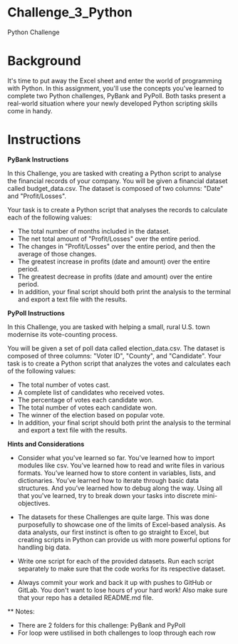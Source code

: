 # Challenge_3_Python
Python Challenge 

# Background

  It's time to put away the Excel sheet and enter the world of programming with Python. In this assignment, you'll use the concepts         you've learned to complete two Python challenges, PyBank and PyPoll. Both tasks present a real-world situation where your newly           developed Python scripting skills come in handy.

# Instructions

**PyBank Instructions**

  In this Challenge, you are tasked with creating a Python script to analyse the financial records of your company. You will be given a     financial dataset called budget_data.csv. The dataset is composed of two columns: "Date" and "Profit/Losses".

  Your task is to create a Python script that analyses the records to calculate each of the following values:
  - The total number of months included in the dataset.
  - The net total amount of "Profit/Losses" over the entire period.
  - The changes in "Profit/Losses" over the entire period, and then the average of those changes.
  - The greatest increase in profits (date and amount) over the entire period.
  - The greatest decrease in profits (date and amount) over the entire period.
  - In addition, your final script should both print the analysis to the terminal and export a text file with the results.

**PyPoll Instructions**

  In this Challenge, you are tasked with helping a small, rural U.S. town modernise its vote-counting process.

  You will be given a set of poll data called election_data.csv. The dataset is composed of three columns: "Voter ID", "County", and        "Candidate". Your task is to create a Python script that analyzes the votes and calculates each of the following values:
  - The total number of votes cast.
  - A complete list of candidates who received votes.
  - The percentage of votes each candidate won.
  - The total number of votes each candidate won.
  - The winner of the election based on popular vote.
  - In addition, your final script should both print the analysis to the terminal and export a text file with the results.

**Hints and Considerations**
  - Consider what you've learned so far. You've learned how to import modules like csv. You’ve learned how to read and write files in         various formats. You’ve learned how to store content in variables, lists, and dictionaries. You’ve learned how to iterate through         basic data structures. And you’ve learned how to debug along the way. Using all that you've learned, try to break down your tasks         into discrete mini-objectives.

  - The datasets for these Challenges are quite large. This was done purposefully to showcase one of the limits of Excel-based analysis.      As data analysts, our first instinct is often to go straight to Excel, but creating scripts in Python can provide us with more            powerful options for handling big data.

  - Write one script for each of the provided datasets. Run each script separately to make sure that the code works for its respective        dataset.

  - Always commit your work and back it up with pushes to GitHub or GitLab. You don't want to lose hours of your hard work! Also make         sure that your repo has a detailed README.md file.
    
** Notes: 
- There are 2 folders for this challenge: PyBank and PyPoll
- For loop were ustilised in both challenges to loop through each row
